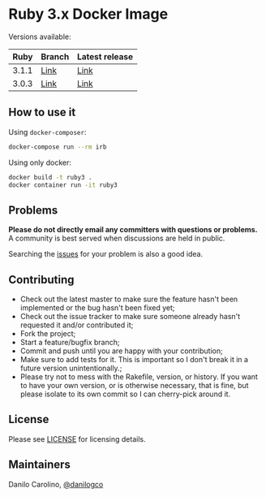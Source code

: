 # Ruby 3.x Docker Image

Versions available:

| Ruby  | Branch | Latest release |
|-------|--------|----------------|
| 3.1.1 |  [Link](https://github.com/Quasar-Flash/rails_ruby3/tree/ruby_3.1)  |     [Link](https://github.com/Quasar-Flash/rails_ruby3/releases/tag/v1.1.0-ruby3.1)       |
| 3.0.3 |  [Link](https://github.com/Quasar-Flash/rails_ruby3/tree/ruby_3.0.3)  |     [Link](https://github.com/Quasar-Flash/rails_ruby3/releases/tag/v1.0.0)       |

## How to use it

Using ```docker-composer```:

```bash
docker-compose run --rm irb
```

Using only docker:

```bash
docker build -t ruby3 .
docker container run -it ruby3
```

## Problems

**Please do not directly email any committers with questions or problems.**  A community is best served when discussions are held in public.

Searching the [issues](https://github.com/danilogco/rails_ruby3/issues) for your problem is also a good idea.

## Contributing

* Check out the latest master to make sure the feature hasn't been implemented or the bug hasn't been fixed yet;
* Check out the issue tracker to make sure someone already hasn't requested it and/or contributed it;
* Fork the project;
* Start a feature/bugfix branch;
* Commit and push until you are happy with your contribution;
* Make sure to add tests for it. This is important so I don't break it in a future version unintentionally.;
* Please try not to mess with the Rakefile, version, or history. If you want to have your own version, or is otherwise necessary, that is fine, but please isolate to its own commit so I can cherry-pick around it.

## License

Please see [LICENSE](https://github.com/danilogco/rails_ruby3/blob/master/LICENSE.md) for licensing details.

## Maintainers

Danilo Carolino, [@danilogco](https://github.com/danilogco)
